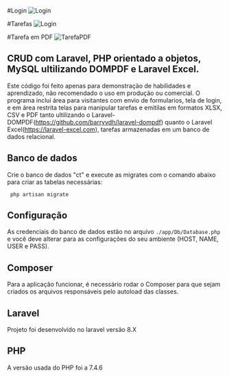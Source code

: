 
#Login
![Login](https://user-images.githubusercontent.com/87495655/173904993-032ff952-b7fc-4578-9569-843acd681b7b.png)

#Tarefas
![Login](https://user-images.githubusercontent.com/87495655/173904993-032ff952-b7fc-4578-9569-843acd681b7b.png)

#Tarefa em PDF
![TarefaPDF](https://user-images.githubusercontent.com/87495655/173905403-80ce8315-d8af-4a99-bb86-c861894fbf00.png)


## CRUD com Laravel, PHP orientado a objetos, MySQL ultilizando DOMPDF e Laravel Excel.
Este código foi feito apenas para demonstração de habilidades e aprendizado, não recomendado o uso em produção ou comercial.
O programa inclui área para visitantes com envio de formularios, tela de login, e em área restrita telas para manipular tarefas e emitilas em formatos XLSX, CSV e PDF tanto ultilizando o Laravel-DOMPDF(https://github.com/barryvdh/laravel-dompdf) quanto o Laravel Excel(https://laravel-excel.com), tarefas armazenadas em um banco de dados relacional. 

## Banco de dados
Crie o banco de dados "ct" e execute as migrates com o comando abaixo para criar as tabelas necessárias:
```shell
 php artisan migrate
```

## Configuração
As credenciais do banco de dados estão no arquivo `./app/Db/Database.php` e você deve alterar para as configurações do seu ambiente (HOST, NAME, USER e PASS).

## Composer
Para a aplicação funcionar, é necessário rodar o Composer para que sejam criados os arquivos responsáveis pelo autoload das classes.

## Laravel 
Projeto foi desenvolvido no laravel versão 8.X

## PHP
A versão usada do PHP foi a  7.4.6
